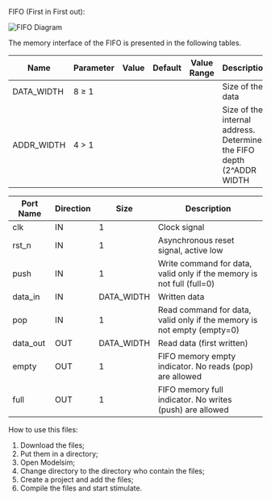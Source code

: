 FIFO (First in First out):

![FIFO Diagram](https://github.com/ElTheScreeps/FIFO/assets/115155585/38f4f28d-0152-4605-8369-c3fc2b3bbc23)

The memory interface of the FIFO is presented in the following tables.

| Name        | Parameter   | Value  | Default | Value Range       | Description                                                          |
|-------------|-------------|--------|---------|-------------------|----------------------------------------------------------------------|
| DATA_WIDTH  | 8 ≥ 1       |        |         |                   | Size of the data                                                     |
| ADDR_WIDTH  | 4 > 1       |        |         |                   | Size of the internal address. Determines the FIFO depth (2^ADDR WIDTH|

| Port Name   | Direction   | Size       | Description                                                            |
|-------------|-------------|------------|------------------------------------------------------------------------|
| clk         | IN          | 1          | Clock signal                                                           |
| rst_n       | IN          | 1          | Asynchronous reset signal, active low                                  |
| push        | IN          | 1          | Write command for data, valid only if the memory is not full (full=0)  |
| data_in     | IN          | DATA_WIDTH | Written data                                                           |
| pop         | IN          | 1          | Read command for data, valid only if the memory is not empty (empty=0) |
| data_out    | OUT         | DATA_WIDTH | Read data (first written)                                              |
| empty       | OUT         | 1          | FIFO memory empty indicator. No reads (pop) are allowed                |
| full        | OUT         | 1          | FIFO memory full indicator. No writes (push) are allowed               |


How to use this files:

1. Download the files;
2. Put them in a directory;
3. Open Modelsim;
4. Change directory to the directory who contain the files;
5. Create a project and add the files;
6. Compile the files and start stimulate.
